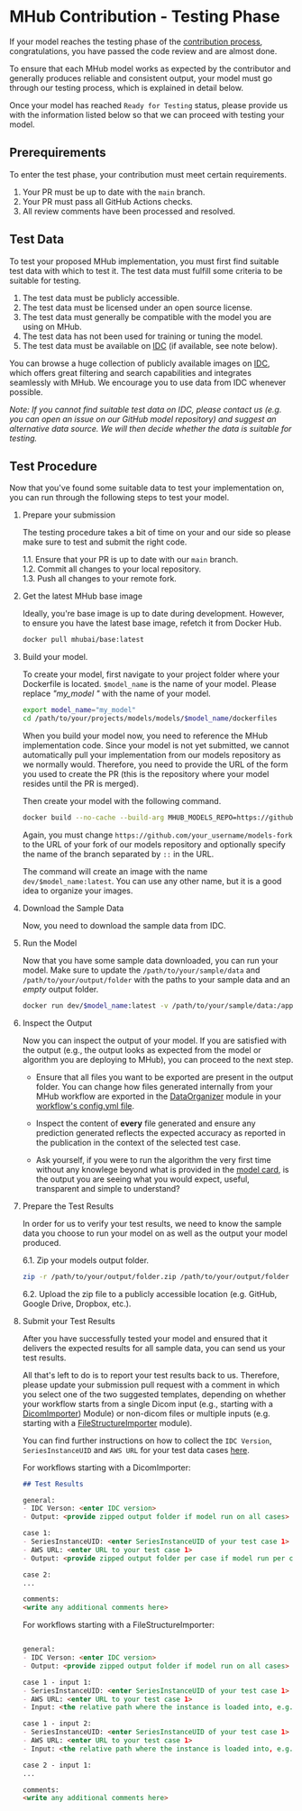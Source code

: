 # MHub Contribution - Testing Phase

If your model reaches the testing phase of the [contribution process](./contributing_a_model.md#submission-timeline), congratulations, you have passed the code review and are almost done.

To ensure that each MHub model works as expected by the contributor and generally produces reliable and consistent output, your model must go through our testing process, which is explained in detail below.

Once your model has reached `Ready for Testing` status, please provide us with the information listed below so that we can proceed with testing your model.

## Prerequirements

To enter the test phase, your contribution must meet certain requirements.

1. Your PR must be up to date with the `main` branch.
2. Your PR must pass all GitHub Actions checks.
3. All review comments have been processed and resolved.

## Test Data

To test your proposed MHub implementation, you must first find suitable test data with which to test it. The test data must fulfill some criteria to be suitable for testing.

1. The test data must be publicly accessible.
2. The test data must be licensed under an open source license.
3. The test data must generally be compatible with the model you are using on MHub.
4. The test data has not been used for training or tuning the model.
5. The test data must be available on [IDC](https://portal.imaging.datacommons.cancer.gov/) (if available, see note below).

You can browse a huge collection of publicly available images on [IDC](https://portal.imaging.datacommons.cancer.gov/), which offers great filtering and search capabilities and integrates seamlessly with MHub. We encourage you to use data from IDC whenever possible.

*Note: If you cannot find suitable test data on IDC, please contact us (e.g. you can open an issue on our GitHub model repository) and suggest an alternative data source. We will then decide whether the data is suitable for testing.*

## Test Procedure

Now that you've found some suitable data to test your implementation on, you can run through the following steps to test your model.

1. Prepare your submission

    The testing procedure takes a bit of time on your and our side so please make sure to test and submit the right code.

    1.1. Ensure that your PR is up to date with our `main` branch.  
    1.2. Commit all changes to your local repository.  
    1.3. Push all changes to your remote fork.

2. Get the latest MHub base image

    Ideally, you're base image is up to date during development. However, to ensure you have the latest base image, refetch it from Docker Hub.

    ```bash
    docker pull mhubai/base:latest
    ```

3. Build your model.

    To create your model, first navigate to your project folder where your Dockerfile is located. `$model_name` is the name of your model. Please replace *"my_model "* with the name of your model.

    ```bash
    export model_name="my_model"
    cd /path/to/your/projects/models/models/$model_name/dockerfiles
    ```

    When you build your model now, you need to reference the MHub implementation code. Since your model is not yet submitted, we cannot automatically pull your implementation from our models repository as we normally would. Therefore, you need to provide the URL of the form you used to create the PR (this is the repository where your model resides until the PR is merged).

    Then create your model with the following command.

    ```bash
    docker build --no-cache --build-arg MHUB_MODELS_REPO=https://github.com/your_username/models-fork::branch -t dev/$model_name:latest .
    ```

    Again, you must change `https://github.com/your_username/models-fork` to the URL of your fork of our models repository and optionally specify the name of the branch separated by `::` in the URL.

    The command will create an image with the name `dev/$model_name:latest`. You can use any other name, but it is a good idea to organize your images.

4. Download the Sample Data

    Now, you need to download the sample data from IDC.

5. Run the Model

    Now that you have some sample data downloaded, you can run your model.
    Make sure to update the `/path/to/your/sample/data` and `/path/to/your/output/folder` with the paths to your sample data and an *empty* output folder.

    ```bash
    docker run dev/$model_name:latest -v /path/to/your/sample/data:/app/data/input_data:ro -v /path/to/your/output/folder:/app/data/output_data 
    ```

6. Inspect the Output

    Now you can inspect the output of your model. If you are satisfied with the output (e.g., the output looks as expected from the model or algorithm you are deploying to MHub), you can proceed to the next step.

    - Ensure that all files you want to be exported are present in the output folder. You can change how files generated internally from your MHub workflow are exported in the [DataOrganizer](../mhubio/mhubio_modules.md#dataorganizer) module in your [workflow's config.yml file](../mhubio/the_mhubio_config_file.md).

    - Inspect the content of **every** file generated and ensure any prediction generated reflects the expected accuracy as reported in the publication in the context of the selected test case.

    - Ask yourself, if you were to run the algorithm the very first time without any knowlege beyond what is provided in the [model card](../mhub_models/model_json.md), is the output you are seeing what you would expect, useful, transparent and simple to understand?

7. Prepare the Test Results

    In order for us to verify your test results, we need to know the sample data you choose to run your model on as well as the output your model produced.

    6.1. Zip your models output folder.

    ```bash
    zip -r /path/to/your/output/folder.zip /path/to/your/output/folder
    ```

    6.2. Upload the zip file to a publicly accessible location (e.g. GitHub, Google Drive, Dropbox, etc.).

8. Submit your Test Results

    After you have successfully tested your model and ensured that it delivers the expected results for all sample data, you can send us your test results.

    All that's left to do is to report your test results back to us. Therefore, please update your submission pull request with a comment in which you select one of the two suggested templates, depending on whether your workflow starts from a single Dicom input (e.g., starting with a [DicomImporter](../mhubio/mhubio_modules.md#dicomimporter)) Module) or non-dicom files or multiple inputs (e.g. starting with a [FileStructureImporter](../mhubio/mhubio_modules.md#filestructureimporter) module).

    You can find further instructions on how to collect the `IDC Version`, `SeriesInstanceUID` and `AWS URL` for your test data cases [here](https://github.com/MHubAI/models/pull/47#issuecomment-1870640491).

    For workflows starting with a DicomImporter:

    ```markdown
    ## Test Results

    general:
    - IDC Verson: <enter IDC version>
    - Output: <provide zipped output folder if model run on all cases>

    case 1: 
    - SeriesInstanceUID: <enter SeriesInstanceUID of your test case 1>
    - AWS URL: <enter URL to your test case 1>
    - Output: <provide zipped output folder per case if model run per case>

    case 2:
    ...

    comments:
    <write any additional comments here>
    ```

    For workflows starting with a FileStructureImporter:

    ```markdown

    general:
    - IDC Verson: <enter IDC version>
    - Output: <provide zipped output folder if model run on all cases>

    case 1 - input 1: 
    - SeriesInstanceUID: <enter SeriesInstanceUID of your test case 1>
    - AWS URL: <enter URL to your test case 1>
    - Input: <the relative path where the instance is loaded into, e.g. `case1/ct`>

    case 1 - input 2:
    - SeriesInstanceUID: <enter SeriesInstanceUID of your test case 1>
    - AWS URL: <enter URL to your test case 1>
    - Input: <the relative path where the instance is loaded into, e.g. `case1/mr`>

    case 2 - input 1:
    ...

    comments:
    <write any additional comments here>
    ```
